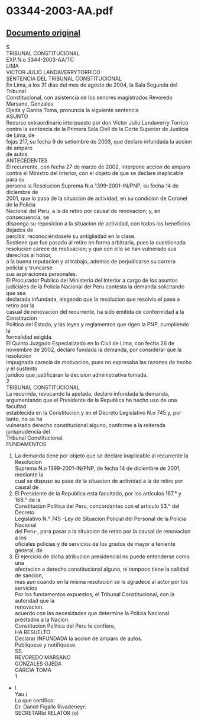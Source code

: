 
03344-2003-AA.pdf
=================
  
[Documento original](https://tc.gob.pe/jurisprudencia/2004/03344-2003-AA.pdf)  
---  
S  
TRIBUNAL CONSTITUCIONAL  
EXP.N.o 3344-2003-AA/TC  
LIMA  
VICTOR JULIO LANDAVERRYTORRICO  
SENTENCIA DEL TRIBUNAL CONSTITUCIONAL  
En Lima, a los 31 dias del mes de agosto de 2004, la Sala Segunda del Tribunal  
Constitucional, con asistencia de los senores magistrados Revoredo Marsano, Gonzales  
Ojeda y Garcia Toma, pronuncia la siguiente sentencia  
ASUNTO  
Recurso extraordinario interpuesto por don Victor Julio Landaverry Torrico  
contra la sentencia de la Primera Sala Civil de la Corte Superior de Justicia de Lima, de  
fojas 217, su fecha 9 de setiembre de 2003, que declaro infundada la accion de amparo  
de autos.  
ANTECEDENTES  
El recurrente, con fecha 27 de marzo de 2002, interpone accion de amparo  
contra el Ministro del Interior, con el objeto de que se declare inaplicable para su  
persona la Resolucion Suprema N.o 1399-2001-IN/PNP, su fecha 14 de diciembre de  
2001, que lo pasa de la situacion de actividad, en su condicion de Coronel de la Policia  
Nacional del Peru, a la de retiro por causal de renovacion; y, en consecuencia, se  
disponga su reposicion a la situacion de actividad, con todos los beneficios dejados de  
percibir, reconociéndosele su antigiiedad en la clase.  
Sostiene que fue pasado al retiro en forma arbitraria, pues la cuestionada  
resolucion carece de motivacion; y que con ello se han vulnerado sus derechos al honor,  
a la buena reputacion y al trabajo, ademas de perjudicarse su carrera policial y truncarse  
sus aspiraciones personales.  
El Procurador Publico del Ministerio del Interior a cargo de los asuntos  
judiciales de la Policia Nacional del Peru contesta la demanda solicitando que sea  
declarada infundada, alegando que la resolucion que resolvio el pase a retiro por la  
casual de renovacion del recurrente, ha sido emitida de conformidad a la Constitucion  
Politica del Estado, y las leyes y reglamentos que rigen la PNP, cumpliendo la  
formalidad exigida.  
El Quinto Juzgado Especializado en lo Civil de Lima, con fecha 26 de  
noviembre de 2002, declaro fundada la demanda, por considerar que la resolucion  
impugnada carecia de motivacion, pues no expresaba las razones de hecho y el sustento  
juridico que justificaran la decision administrativa tomada.  
2  
TRIBUNAL CONSTITUCIONAL  
La recurrida, revocando la apelada, declaro infundada la demanda,  
argumentando que el Presidente de la Republica ha hecho uso de una facultad  
establecida en la Constitucion y en el Decreto Legislativo N.o 745 y, por tanto, no se ha  
vulnerado derecho constitucional alguno, conforme a la reiterada jurisprudencia del  
Tribunal Constitucional.  
FUNDAMENTOS  
1. La demanda tiene por objeto que se declare inaplicable al recurrente la Resolucion  
Suprema N.o 1399-2001-IN/PNP, de fecha 14 de diciembre de 2001, mediante la  
cual se dispuso su pase de la situacion de actividad a la de retiro por causal de  
2. El Presidente de la Republica esta facultado, por los articulos 167.° y 168.° de la  
Constitucion Politica del Peru, concordantes con el articulo 53.° del Decreto  
Legislativo N.° 745 -Ley de Situacion Policial del Personal de la Policia Nacional  
del Peru-, para pasar a la situacion de retiro por la causal de renovacion a los  
oficiales policias y de servicios de los grados de mayor a teniente general, de  
3. El ejercicio de dicha atribucion presidencial no puede entenderse como una  
afectacion a derecho constitucional alguno, ni tampoco tiene la calidad de sancion,  
mas aun cuando en la misma resolucion se le agradece al actor por los servicios  
Por los fundamentos expuestos, el Tribunal Constitucional, con la autoridad que la  
renovacion.  
acuerdo con las necesidades que determine la Policia Nacional.  
prestados a la Nacion.  
Constitucion Politica del Peru le confiere,  
HA RESUELTO  
Declarar INFUNDADA la accion de amparo de autos.  
Publiquese y notifiquese.  
SS.  
REVOREDO MARSANO  
GONZALES OJEDA  
GARCIA TOMA  
1  
- l  
Yau /  
Lo que certifico:  
Dr. Daniel Figallo Rivadeneyr:  
SECRETARId RELATOR (o)